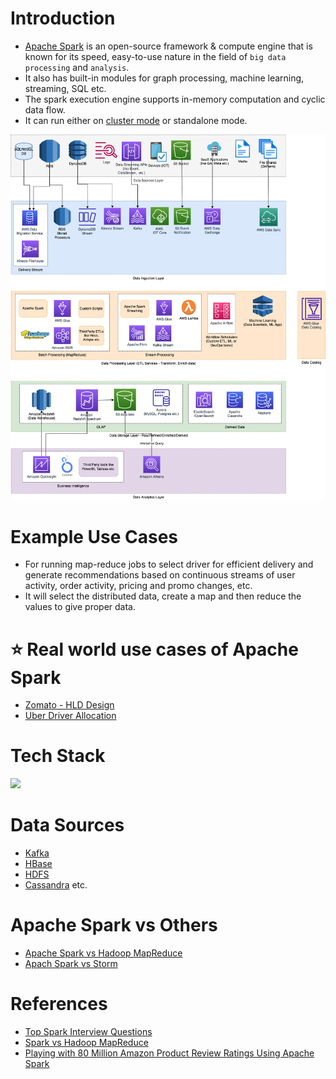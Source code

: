 # Introduction
- [Apache Spark](https://spark.apache.org) is an open-source framework & compute engine that is known for its speed, easy-to-use nature in the field of `big data processing` and `analysis`.
- It also has built-in modules for graph processing, machine learning, streaming, SQL etc.
- The spark execution engine supports in-memory computation and cyclic data flow.
- It can run either on [cluster mode](../../7_SystemGlossaries/Scalability/ServersCluster.md) or standalone mode.

![](../../0_HLDUseCasesProblems/AWS_ModernDataArchitecture/AWS-Data-Architecture-ETL-OLTP-OLAP-DataLake.png)

# Example Use Cases
- For running map-reduce jobs to select driver for efficient delivery and generate recommendations based on continuous streams of user activity, order activity, pricing and promo changes, etc.
- It will select the distributed data, create a map and then reduce the values to give proper data.

# :star: Real world use cases of Apache Spark
- [Zomato - HLD Design](../../0_HLDUseCasesProblems/FoodOrderingZomatoSwiggy/Readme.md)
- [Uber Driver Allocation](../../0_HLDUseCasesProblems/DriverAllocationUberGoJek/Readme.md)

# Tech Stack

![](https://www.altexsoft.com/media/2021/06/word-image-14.png)

# Data Sources
- [Kafka](../../5_MessageBrokers/Kafka/Readme.md)
- [HBase](../../3_DatabaseServices/NoSQL-Databases/WideColumnDB/ApacheHBase.md)
- [HDFS](../../11_FileStorageServicesHDFS/ApacheHDFS.md) 
- [Cassandra](../../3_DatabaseServices/NoSQL-Databases/WideColumnDB/ApacheCasandra.md) etc.

# Apache Spark vs Others
- [Apache Spark vs Hadoop MapReduce](ApacheSparkVsMapReduce.md) 
- [Apach Spark vs Storm](StreamProcessing/ApacheStorm.md#apachestorm-vs-spark)

# References
- [Top Spark Interview Questions](https://www.interviewbit.com/spark-interview-questions/)
- [Spark vs Hadoop MapReduce](https://www.integrate.io/blog/apache-spark-vs-hadoop-mapreduce/)
- [Playing with 80 Million Amazon Product Review Ratings Using Apache Spark](https://minimaxir.com/2017/01/amazon-spark/)
